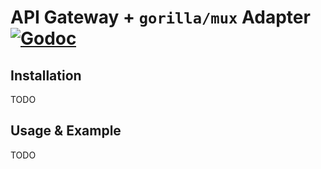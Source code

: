 # API Gateway + `gorilla/mux` Adapter [![Godoc](https://godoc.org/github.com/scaffoldly/lambda-adapter-go/apigateway/gorillamux?status.svg)](https://godoc.org/github.com/scaffoldly/lambda-adapter-go/apigateway/gorillamux)

## Installation

TODO

## Usage & Example

TODO
